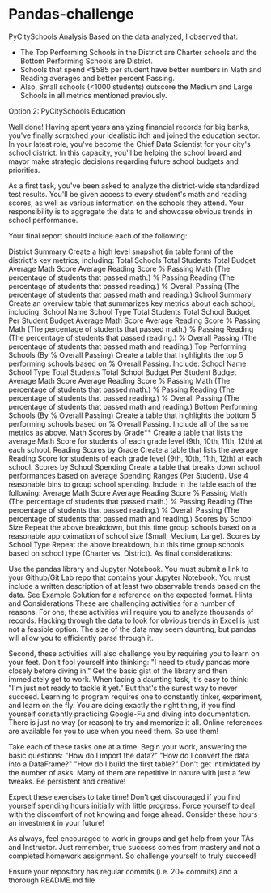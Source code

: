 # Pandas-challenge

PyCitySchools Analysis
Based on the data analyzed, I observed that:

* The Top Performing Schools in the District are Charter schools and the Bottom Performing Schools are District.
* Schools that spend <$585 per student have better numbers in Math and Reading averages and better percent Passing.
* Also, Small schools (<1000 students) outscore the Medium and Large Schools in all metrics mentioned previously.





Option 2: PyCitySchools
Education

Well done! Having spent years analyzing financial records for big banks, you've finally scratched your idealistic itch and joined the education sector. In your latest role, you've become the Chief Data Scientist for your city's school district. In this capacity, you'll be helping the school board and mayor make strategic decisions regarding future school budgets and priorities.

As a first task, you've been asked to analyze the district-wide standardized test results. You'll be given access to every student's math and reading scores, as well as various information on the schools they attend. Your responsibility is to aggregate the data to and showcase obvious trends in school performance.

Your final report should include each of the following:

District Summary
Create a high level snapshot (in table form) of the district's key metrics, including:
Total Schools
Total Students
Total Budget
Average Math Score
Average Reading Score
% Passing Math (The percentage of students that passed math.)
% Passing Reading (The percentage of students that passed reading.)
% Overall Passing (The percentage of students that passed math and reading.)
School Summary
Create an overview table that summarizes key metrics about each school, including:
School Name
School Type
Total Students
Total School Budget
Per Student Budget
Average Math Score
Average Reading Score
% Passing Math (The percentage of students that passed math.)
% Passing Reading (The percentage of students that passed reading.)
% Overall Passing (The percentage of students that passed math and reading.)
Top Performing Schools (By % Overall Passing)
Create a table that highlights the top 5 performing schools based on % Overall Passing. Include:
School Name
School Type
Total Students
Total School Budget
Per Student Budget
Average Math Score
Average Reading Score
% Passing Math (The percentage of students that passed math.)
% Passing Reading (The percentage of students that passed reading.)
% Overall Passing (The percentage of students that passed math and reading.)
Bottom Performing Schools (By % Overall Passing)
Create a table that highlights the bottom 5 performing schools based on % Overall Passing. Include all of the same metrics as above.
Math Scores by Grade**
Create a table that lists the average Math Score for students of each grade level (9th, 10th, 11th, 12th) at each school.
Reading Scores by Grade
Create a table that lists the average Reading Score for students of each grade level (9th, 10th, 11th, 12th) at each school.
Scores by School Spending
Create a table that breaks down school performances based on average Spending Ranges (Per Student). Use 4 reasonable bins to group school spending. Include in the table each of the following:
Average Math Score
Average Reading Score
% Passing Math (The percentage of students that passed math.)
% Passing Reading (The percentage of students that passed reading.)
% Overall Passing (The percentage of students that passed math and reading.)
Scores by School Size
Repeat the above breakdown, but this time group schools based on a reasonable approximation of school size (Small, Medium, Large).
Scores by School Type
Repeat the above breakdown, but this time group schools based on school type (Charter vs. District).
As final considerations:

Use the pandas library and Jupyter Notebook.
You must submit a link to your Github/Git Lab repo that contains your Jupyter Notebook.
You must include a written description of at least two observable trends based on the data.
See Example Solution for a reference on the expected format.
Hints and Considerations
These are challenging activities for a number of reasons. For one, these activities will require you to analyze thousands of records. Hacking through the data to look for obvious trends in Excel is just not a feasible option. The size of the data may seem daunting, but pandas will allow you to efficiently parse through it.

Second, these activities will also challenge you by requiring you to learn on your feet. Don't fool yourself into thinking: "I need to study pandas more closely before diving in." Get the basic gist of the library and then immediately get to work. When facing a daunting task, it's easy to think: "I'm just not ready to tackle it yet." But that's the surest way to never succeed. Learning to program requires one to constantly tinker, experiment, and learn on the fly. You are doing exactly the right thing, if you find yourself constantly practicing Google-Fu and diving into documentation. There is just no way (or reason) to try and memorize it all. Online references are available for you to use when you need them. So use them!

Take each of these tasks one at a time. Begin your work, answering the basic questions: "How do I import the data?" "How do I convert the data into a DataFrame?" "How do I build the first table?" Don't get intimidated by the number of asks. Many of them are repetitive in nature with just a few tweaks. Be persistent and creative!

Expect these exercises to take time! Don't get discouraged if you find yourself spending hours initially with little progress. Force yourself to deal with the discomfort of not knowing and forge ahead. Consider these hours an investment in your future!

As always, feel encouraged to work in groups and get help from your TAs and Instructor. Just remember, true success comes from mastery and not a completed homework assignment. So challenge yourself to truly succeed!

Ensure your repository has regular commits (i.e. 20+ commits) and a thorough README.md file

